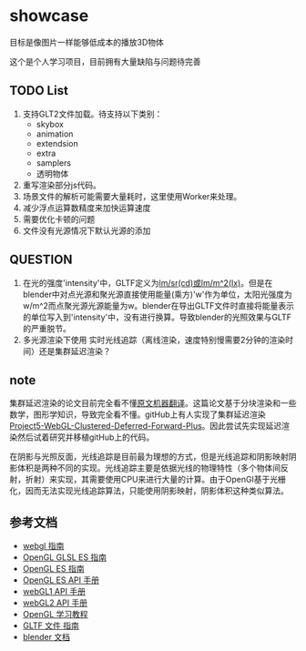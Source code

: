 # showcase

目标是像图片一样能够低成本的播放3D物体

这个是个人学习项目，目前拥有大量缺陷与问题待完善

## TODO List

1. 支持GLT2文件加载。待支持以下类别：
   - skybox
   - animation
   - extendsion
   - extra
   - samplers
   - 透明物体
2. 重写渲染部分js代码。
3. 场景文件的解析可能需要大量耗时，这里使用Worker来处理。
4. 减少浮点运算数精度来加快运算速度
5. 需要优化卡顿的问题
6. 文件没有光源情况下默认光源的添加

## QUESTION

1. 在光的强度'intensity'中，GLTF定义为[lm/sr(cd)或lm/m^2(lx)](https://github.com/KhronosGroup/glTF/blob/master/extensions/2.0/Khronos/KHR_lights_punctual/README.md)。但是在blender中对点光源和聚光源直接使用能量(乘方)'w'作为单位，太阳光强度为w/m^2而点聚光源光源能量为w。blender在导出GLTF文件时直接将能量表示的单位写入到'intensity'中，没有进行换算。导致blender的光照效果与GLTF的严重脱节。
2. 多光源渲染下使用 实时光线追踪（离线渲染，速度特别慢需要2分钟的渲染时间）还是集群延迟渲染？

## note

集群延迟渲染的论文目前完全看不懂[原文](http://www.cse.chalmers.se/~uffe/clustered_shading_preprint.pdf)[机器翻译](https://blog.csdn.net/magr_lemon/article/details/84571369)。这篇论文基于分块渲染和一些数学，图形学知识，导致完全看不懂。gitHub上有人实现了集群延迟渲染[Project5-WebGL-Clustered-Deferred-Forward-Plus](https://github.com/byumjin/Project5-WebGL-Clustered-Deferred-Forward-Plus)。因此尝试先实现延迟渲染然后试着研究并移植gitHub上的代码。

在阴影与光照反面，光线追踪是目前最为理想的方式，但是光线追踪和阴影映射阴影体积是两种不同的实现。光线追踪主要是依据光线的物理特性（多个物体间反射，折射）来实现，其需要使用CPU来进行大量的计算。由于OpenGl基于光栅化，因而无法实现光线追踪算法，只能使用阴影映射，阴影体积这种类似算法。

## 参考文档

- [webgl 指南](https://www.khronos.org/registry/webgl/specs/latest/1.0/index.html)
- [OpenGL GLSL ES 指南](https://www.khronos.org/registry/OpenGL/specs/es/3.0/GLSL_ES_Specification_3.00.pdf)
- [OpenGL ES 指南](https://www.khronos.org/registry/OpenGL/specs/es/3.0/es_spec_3.0.pdf)
- [OpenGL ES API 手册](https://www.khronos.org/registry/OpenGL-Refpages/es3.0/)
- [webGL1 API 手册](https://developer.mozilla.org/en-US/docs/Web/API/WebGLRenderingContext/getContextAttributes)
- [webGL2 API 手册](https://developer.mozilla.org/en-US/docs/Web/API/WebGL2RenderingContext)
- [OpenGL 学习教程](https://learnopengl-cn.github.io/)
- [GLTF 文件 指南](https://github.com/KhronosGroup/glTF/tree/master/specification/2.0#specifying-extensions)
- [blender 文档](https://docs.blender.org/manual/zh-hans/2.90/render/lights/light_object.html#sun-light)
